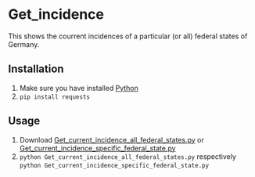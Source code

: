 # Get_incidence
This shows the courrent incidences of a particular (or all) federal states of Germany.
## Installation
1. Make sure you have installed [Python](https://www.python.org/downloads/)
2. ```pip install requests```
## Usage
1. Download [Get_current_incidence_all_federal_states.py](https://github.com/Finnomator/Get_incidence/blob/main/Get_current_incidence_all_federal_states.py) or [Get_current_incidence_specific_federal_state.py](https://github.com/Finnomator/Get_incidence/blob/main/Get_current_incidence_specific_federal_state.py)
2. ```python Get_current_incidence_all_federal_states.py``` respectively ```python Get_current_incidence_specific_federal_state.py```

